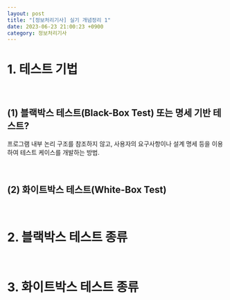 ```yaml
---
layout: post
title: "[정보처리기사] 실기 개념정리 1"
date: 2023-06-23 21:00:23 +0900
category: 정보처리기사
---
```


# 1. 테스트 기법   
<br>

## (1) 블랙박스 테스트(Black-Box Test) 또는 명세 기반 테스트?   
프로그램 내부 논리 구조를 참조하지 않고, 사용자의 요구사항이나 설계 명세 등을 이용하여 테스트 케이스를 개발하는 방법.

<br>

## (2) 화이트박스 테스트(White-Box Test)


<br>

# 2. 블랙박스 테스트 종류

<br>

# 3. 화이트박스 테스트 종류
